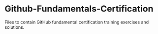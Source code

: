 # Github-Fundamentals-Certification
Files to contain GitHub fundamental certification training exercises and solutions.
